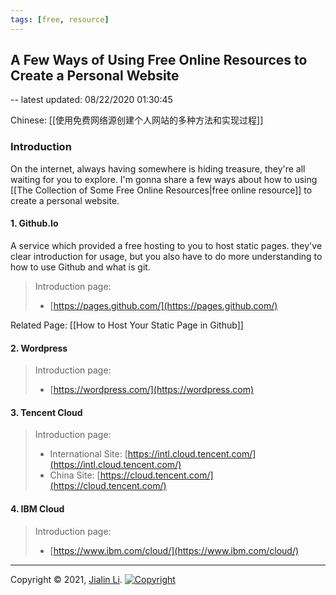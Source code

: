 ```yaml
---
tags: [free, resource]
---
```

## A Few Ways of Using Free Online Resources to Create a Personal Website

-- latest updated: 08/22/2020 01:30:45

Chinese: [[使用免费网络源创建个人网站的多种方法和实现过程]]

### Introduction
On the internet, always having somewhere is hiding treasure, they're all waiting for you to explore. I'm gonna share a few ways about how to using [[The Collection of Some Free Online Resources|free online resource]] to create a personal website.

#### 1. Github.Io
A service which provided a free hosting to you to host static pages. they've clear introduction for usage, but you also have to do more understanding to how to use Github and what is git. 

> Introduction page: 
> - [https://pages.github.com/](https://pages.github.com/)

Related Page: [[How to Host Your Static Page in Github]]

#### 2.  Wordpress

> Introduction page: 
> - [https://wordpress.com/](https://wordpress.com)

#### 3. Tencent Cloud

> Introduction page: 
> - International Site: [https://intl.cloud.tencent.com/](https://intl.cloud.tencent.com/)
> - China Site: [https://cloud.tencent.com/](https://cloud.tencent.com/)



#### 4.  IBM Cloud

> Introduction page: 
> - [https://www.ibm.com/cloud/](https://www.ibm.com/cloud/)

 
---
Copyright © 2021, [Jialin Li](https://github.com/keyskull).  [![Copyright](https://i.creativecommons.org/l/by-nc/4.0/80x15.png)](/LICENSE)